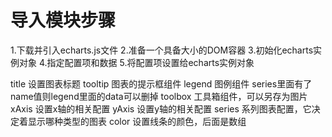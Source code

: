 # 导入模块步骤
1.下载并引入echarts.js文件
2.准备一个具备大小的DOM容器
3.初始化echarts实例对象
4.指定配置项和数据
5.将配置项设置给echarts实例对象

title 设置图表标题
tooltip 图表的提示框组件
legend 图例组件  series里面有了name值则legend里面的data可以删掉
toolbox 工具箱组件，可以另存为图片
xAxis 设置x轴的相关配置
yAxis 设置y轴的相关配置
series 系列图表配置，它决定着显示哪种类型的图表
color 设置线条的颜色，后面是数组
